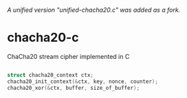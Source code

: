 _A unified version "unified-chacha20.c" was added as a fork._
# chacha20-c
ChaCha20 stream cipher implemented in C

```c

struct chacha20_context ctx;
chacha20_init_context(&ctx, key, nonce, counter);
chacha20_xor(&ctx, buffer, size_of_buffer);

```
